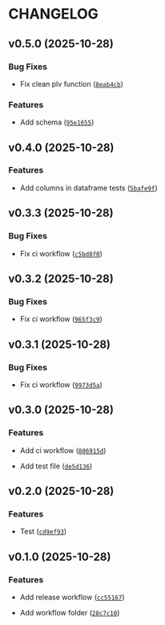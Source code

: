 # CHANGELOG


## v0.5.0 (2025-10-28)

### Bug Fixes

- Fix clean plv function
  ([`8eab4cb`](https://github.com/Manonp59/databricks/commit/8eab4cb739a8056e1a5ddb5c1ce3bfcb0cda42a1))

### Features

- Add schema
  ([`95e1655`](https://github.com/Manonp59/databricks/commit/95e1655f0e4b1e8d2f0a569336ba88a55ce0f18f))


## v0.4.0 (2025-10-28)

### Features

- Add columns in dataframe tests
  ([`5bafe9f`](https://github.com/Manonp59/databricks/commit/5bafe9f36530eecdb4dad84e01ebcf3c5dada412))


## v0.3.3 (2025-10-28)

### Bug Fixes

- Fix ci workflow
  ([`c5bd8f0`](https://github.com/Manonp59/databricks/commit/c5bd8f0bfcea99fbcde2af9654b3a5c16384b0d6))


## v0.3.2 (2025-10-28)

### Bug Fixes

- Fix ci workflow
  ([`965f3c9`](https://github.com/Manonp59/databricks/commit/965f3c97a550d4b50b670d1c0f7d49b96a3658e2))


## v0.3.1 (2025-10-28)

### Bug Fixes

- Fix ci workflow
  ([`9973d5a`](https://github.com/Manonp59/databricks/commit/9973d5af59517b1039c74084764af273d8cb515a))


## v0.3.0 (2025-10-28)

### Features

- Add ci workflow
  ([`806915d`](https://github.com/Manonp59/databricks/commit/806915d7a3694c7cee1c4afdb3e8644c744cec00))

- Add test file
  ([`de5d136`](https://github.com/Manonp59/databricks/commit/de5d136fe74f813aeeeab3622046ecb30ee2f9b5))


## v0.2.0 (2025-10-28)

### Features

- Test
  ([`cd9ef93`](https://github.com/Manonp59/databricks/commit/cd9ef931b0cd303877bdb2bbd88ddaa9cd0af395))


## v0.1.0 (2025-10-28)

### Features

- Add release workflow
  ([`cc55167`](https://github.com/Manonp59/databricks/commit/cc5516793273dd4a011a8b9c13d98fed7e1fe875))

- Add workflow folder
  ([`28c7c10`](https://github.com/Manonp59/databricks/commit/28c7c107605df08c1716a2f115e8f73e985353b5))
